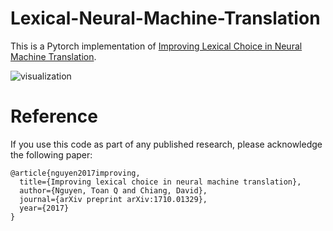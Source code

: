 
# Lexical-Neural-Machine-Translation

This is a Pytorch implementation of [Improving Lexical Choice in Neural Machine Translation](https://arxiv.org/pdf/1710.01329.pdf).

![visualization](https://github.com/s1879281/Lexical-NMT/tree/master/images/vis.jpg)

# Reference

If you use this code as part of any published research, please acknowledge the following paper:

```
@article{nguyen2017improving,
  title={Improving lexical choice in neural machine translation},
  author={Nguyen, Toan Q and Chiang, David},
  journal={arXiv preprint arXiv:1710.01329},
  year={2017}
}
```